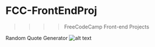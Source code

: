 # FCC-FrontEndProj


>>>> FreeCodeCamp Front-end Projects

Random Quote Generator
![alt text](https://github.com/sssrnty/FCC-FrontEndProj/blob/master/generator/generate.png)
